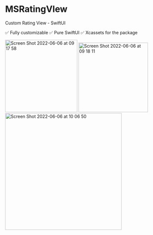 # MSRatingVIew

Custom Rating View - SwiftUI

✅ Fully customizable
✅ Pure SwiftUI
✅ Xcassets for the package

<img width="233" alt="Screen Shot 2022-06-06 at 09 17 58" src="https://user-images.githubusercontent.com/3922656/172159237-96509fba-c689-4f25-a46a-47a8756275ba.png">
<img width="224" alt="Screen Shot 2022-06-06 at 09 18 11" src="https://user-images.githubusercontent.com/3922656/172159247-1bdbd2e3-305d-4bb4-a27e-d87c1c2c79b2.png">


<img width="376" alt="Screen Shot 2022-06-06 at 10 06 50" src="https://user-images.githubusercontent.com/3922656/172166763-86196d21-e7b5-49b3-a9d7-7cd1227c46cd.png">
